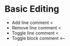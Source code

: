 # Basic Editing

* Add line comment < 
* Remove line comment < 
* Toggle line comment < 
* Toggle block comment <--